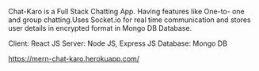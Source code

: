 Chat-Karo is a Full Stack Chatting App. Having features like One-to- one and group chatting.Uses Socket.io for real time communication
and stores user details in encrypted format in Mongo DB Database. 

Client: React JS Server: Node JS, Express JS Database: Mongo DB

https://mern-chat-karo.herokuapp.com/
